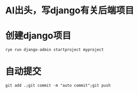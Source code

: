 # AI出头，写django有关后端项目
# 创建django项目
```shell
rye run django-admin startproject myproject
```
# 自动提交
```shell
git add .;git commit -m "auto commit";git push
```